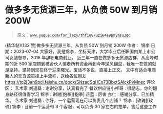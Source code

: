 # 做多多无货源三年，从负债 50W 到月销 200W

> 原文：[`www.yuque.com/for_lazy/thfiu8/uzi64e9pmymsu3qq`](https://www.yuque.com/for_lazy/thfiu8/uzi64e9pmymsu3qq)

<ne-h2 id="ea76b37a" data-lake-id="ea76b37a"><ne-heading-ext><ne-heading-anchor></ne-heading-anchor><ne-heading-fold></ne-heading-fold></ne-heading-ext><ne-heading-content><ne-text id="ua5cdf3de">(精华帖)(132 赞)做多多无货源三年，从负债 50W 到月销 200W</ne-text></ne-heading-content></ne-h2> <ne-p id="ub39b11b2" data-lake-id="ub39b11b2"><ne-text id="u0348c8be">作者： 锦李</ne-text></ne-p> <ne-p id="u4be00e59" data-lake-id="u4be00e59"><ne-text id="ubfdffe5f">日期：2023-07-04</ne-text></ne-p> <ne-p id="uda06821e" data-lake-id="uda06821e"><ne-text id="u90859ceb">大家好，我是锦李，坐标天津，大学毕业后任职国内某上市公司女装督导，2018 年辞职电商创业。</ne-text></ne-p> <ne-p id="uc4184466" data-lake-id="uc4184466"><ne-text id="u6c08f5df">近三年一直在做多多无货源店群，从高峰时期的近 500 家店铺到被合伙人骗走所有资金再到今年逆风翻盘，我唯一在做的就是坚持，坚持到现在终于迎来曙光。废话不多说，直接上正文。</ne-text></ne-p> <ne-p id="u2d787f14" data-lake-id="u2d787f14"><ne-text id="uc129217b">文中有适合电商新人的无货源实操上手流程，送给各位圈友</ne-text></ne-p> <ne-p id="u84e79d55" data-lake-id="u84e79d55">[<ne-text id="u0ca0da3c">https://tq2j3an9pdi.feishu.cn/docx/SNzadSqHEo73BbxtSAlckPvMnec</ne-text>](https://tq2j3an9pdi.feishu.cn/docx/SNzadSqHEo73BbxtSAlckPvMnec)</ne-p> <ne-hole id="u13170ba7" data-lake-id="u13170ba7"><ne-card data-card-name="hr" data-card-type="block" id="pIyaf" data-event-boundary="card"><ne-p id="u4e56b51a" data-lake-id="u4e56b51a"><ne-text id="ub3335d2a">评论区：</ne-text></ne-p> <ne-p id="uaaaebe3c" data-lake-id="uaaaebe3c"><ne-text id="u5e6d6f14">艺术家 刘遥磊 : 谢谢分享，认真看完了</ne-text> <ne-text id="u4260a2b1">餐饮供应链小祥哥 : 很励志，你的翻身路径很值得学习</ne-text> <ne-text id="u2ec489bf">锦李 : 谢谢[抱拳][抱拳]</ne-text> <ne-text id="uc272ddea">芷蓝 : 厉害</ne-text> <ne-text id="u1fbb14a5">亦仁 : 感谢分享，已加精华。</ne-text> <ne-text id="u6185e407">艺术家 刘遥磊 : 你好，一个运营现在可以负责几个店铺？</ne-text> <ne-text id="u00bec624">锦李 : [玫瑰][玫瑰]</ne-text> <ne-text id="u391d6ed3">锦李 : 目前一个运营带 3 个客服，可以负责 30 家左右的拍单，售后这些工作</ne-text></ne-p></ne-card></ne-hole>